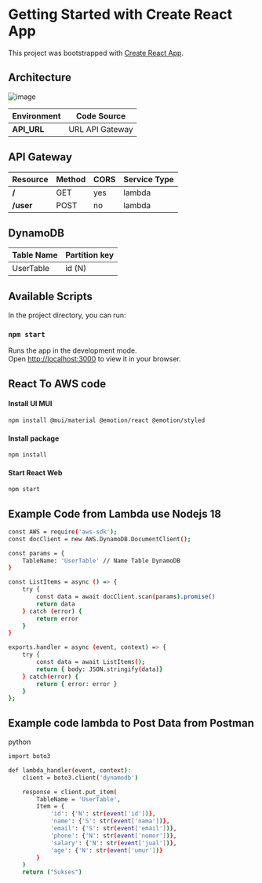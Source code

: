 # Getting Started with Create React App

This project was bootstrapped with [Create React App](https://github.com/facebook/create-react-app).

## Architecture
![image](https://github.com/SonyVansha/react-web-DynamoDB/assets/152833966/3d860c08-0dff-431d-bdc1-478ed0de4da2)

| Environment | Code Source |
|--|--|
|**API_URL**|URL API Gateway|

## API Gateway

| Resource | Method | CORS | Service Type |
|--|--|--|--|
|**/**| GET | yes | lambda |
|**/user**| POST | no | lambda |


## DynamoDB

| **Table Name** | **Partition key** |
|--|--|
| UserTable | id (N) |

## Available Scripts

In the project directory, you can run:

### `npm start`

Runs the app in the development mode.\
Open [http://localhost:3000](http://localhost:3000) to view it in your browser.


## React To AWS code

#### Install UI MUI

```sh
npm install @mui/material @emotion/react @emotion/styled
```

#### Install package

```sh
npm install
```


#### Start React Web
```sh
npm start
```

## Example Code from Lambda use Nodejs 18
```sh
const AWS = require('aws-sdk');
const docClient = new AWS.DynamoDB.DocumentClient();

const params = {
    TableName: 'UserTable' // Name Table DynamoDB
}

const ListItems = async () => {
    try {
        const data = await docClient.scan(params).promise()
        return data
    } catch (error) {
        return error
    }
}

exports.handler = async (event, context) => {
    try {
        const data = await ListItems();
        return { body: JSON.stringify(data)}
    } catch(error) {
        return { error: error }
    }
};
```

## Example code lambda to Post Data from Postman

python
```sh
import boto3

def lambda_handler(event, context):
    client = boto3.client('dynamodb')

    response = client.put_item(
        TableName = 'UserTable',
        Item = {
            'id': {'N': str(event['id'])},
            'name': {'S': str(event['nama'])},
            'email': {'S': str(event['email'])},
            'phone': {'N': str(event['nomor'])},
            'salary': {'N': str(event['jual'])},
            'age': {'N': str(event['umur'])}
        }
    )
    return ("Sukses")
```
